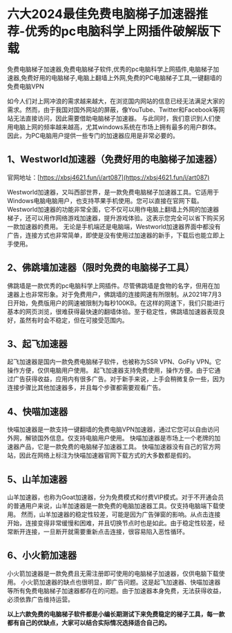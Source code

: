 # 六大2024最佳免费电脑梯子加速器推荐-优秀的pc电脑科学上网插件破解版下载
免费电脑梯子加速器,免费电脑梯子软件,优秀的pc电脑科学上网插件,电脑梯子加速器,免费好用的电脑梯子,电脑上翻墙上外网,免费的PC电脑梯子工具,一键翻墙的免费电脑VPN

如今人们对上网冲浪的需求越来越大，在浏览国内网站的信息已经无法满足大家的需求。然而，由于我国对国外网站的屏蔽，像YouTube、Twitter和Facebook等网站无法直接访问，因此需要借助电脑梯子加速器。
与此同时，我们意识到人们使用电脑上网的频率越来越高，尤其windows系统在市场上拥有最多的用户群体。因此，为PC电脑用户提供一些专门的加速器应用是非常必要的。

## 1、Westworld加速器（免费好用的电脑梯子加速器）
官网地址：[https://xbsj4621.fun/i/art087](https://xbsj4621.fun/i/art087)

Westworld加速器，又叫西部世界，是一款免费电脑梯子加速器工具。它适用于Windows电脑电脑用户，也支持苹果手机使用。您可以直接在官网下载。
Westworld加速器的功能非常全面，它不仅可以用作电脑上翻墙上外网的加速器梯子，还可以用作网络游戏加速器，提升游戏体验。这表示您完全可以省下购买另一款加速器的费用。
无论是手机端还是电脑端，Westworld加速器界面中都没有广告，连接方式也非常简单，即使是没有使用过加速器的新手，下载后也能立即上手使用。

## 2、佛跳墙加速器（限时免费的电脑梯子工具）
佛跳墙是一款优秀的pc电脑科学上网插件。尽管佛跳墙是食物的名字，但用在加速器上也非常形象。对于免费用户，佛跳墙的连接网速有所限制。从2021年7月3日开始，免费版用户的网速被限制为每秒100KB。在这样的网速下，我们只能进行基本的网页浏览，很难获得最快速的翻墙体验。至于稳定性，佛跳墙加速器表现良好，虽然有时会不稳定，但在可接受范围内。

## 3、起飞加速器
起飞加速器是国内一款免费电脑梯子软件，也被称为SSR VPN、GoFly VPN。它操作方便，仅供电脑用户使用。
起飞加速器支持免费使用，操作方便。由于它通过广告获得收益，应用内有很多广告。对于新手来说，上手会稍微复杂一些，因为连接步骤比其他加速器多，并且每个步骤都需要观看广告。

## 4、快喵加速器
快喵加速器是一款支持一键翻墙的免费电脑VPN加速器，通过它您可以自由访问外网，解锁国外信息。仅支持电脑用户使用。
快喵加速器是市场上一个老牌的加速器产品，它是一款免费的电脑梯子加速器工具。
快喵加速器没有自己的官方网站，因此在网络上标注为快喵加速器官网下载方式的大多数都是假的。

## 5、山羊加速器
山羊加速器，也称为Goat加速器，分为免费模式和付费VIP模式。对于不开通会员的普通用户来说，山羊加速器是一款免费的电脑加速器工具。仅支持电脑端下载使用。
然而，山羊加速器的稳定性较差，可能是因为广告弹窗的影响。从点击连接开始，连接变得非常缓慢和困难，并且切换节点时也是如此。由于稳定性较差，经常断开连接，一旦断开就需要重新点击连接，很容易陷入恶性循环。

## 6、小火箭加速器
小火箭加速器是一款免费且无需注册即可使用的电脑梯子加速器，仅供电脑下载使用。
小火箭加速器的缺点也很明显，即广告问题。这是起飞加速器、快喵加速器等所有免费电脑梯子加速器都存在的问题。由于加速器本身免费，无法获得收益，必须依靠广告维持运营。

**以上六款免费的电脑梯子软件都是小编长期测试下来免费稳定的梯子工具，每一款都有自己的优缺点，大家可以结合实际情况选择适合自己的。**
